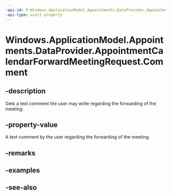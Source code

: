 ```yaml
---
-api-id: P:Windows.ApplicationModel.Appointments.DataProvider.AppointmentCalendarForwardMeetingRequest.Comment
-api-type: winrt property
---
```


<!-- Property syntax
public string Comment { get; }
-->

# Windows.ApplicationModel.Appointments.DataProvider.AppointmentCalendarForwardMeetingRequest.Comment

## -description
Gets a text comment the user may write regarding the forwarding of the meeting.

## -property-value
A text comment by the user regarding the forwarding of the meeting.

## -remarks

## -examples

## -see-also
